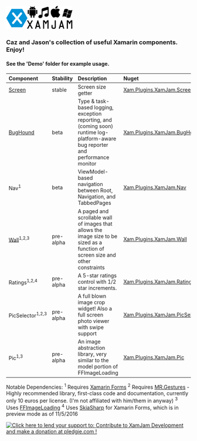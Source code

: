 ![](xamJam.png) 
### Caz and Jason's collection of useful Xamarin components. Enjoy! 
#### See the 'Demo' folder for example usage.

| Component | Stability	| Description | Nuget |
| :--- | :--- | :--- | :--- |
| [Screen](XamJam.Screen) | stable | Screen size getter | [Xam.Plugins.XamJam.Screen](https://www.nuget.org/packages/Xam.Plugins.XamJam.Screen)
| [BugHound](XamJam.BugHound) | beta | Type & task-based logging,  exception reporting, and (coming soon) runtime log-platform-aware bug reporter and performance monitor | [Xam.Plugins.XamJam.BugHound](https://www.nuget.org/packages/Xam.Plugins.XamJam.BugHound)
| Nav<sup>1</sup> | beta | ViewModel-based navigation between Root, Navigation, and TabbedPages | [Xam.Plugins.XamJam.Nav](https://www.nuget.org/packages/Xam.Plugins.XamJam.Nav)
| [Wall](XamJam.Wall)<sup>1,2,3</sup> | pre-alpha | A paged and scrollable wall of images that allows the image size to be sized as a function of screen size and other constraints | [Xam.Plugins.XamJam.Wall](https://www.nuget.org/packages/Xam.Plugins.XamJam.Wall)
| Ratings<sup>1,2,4</sup> | pre-alpha | A 5-star ratings control with 1/2 star increments. | [Xam.Plugins.XamJam.Ratings](https://www.nuget.org/packages/Xam.Plugins.XamJam.Ratings/)
| PicSelector<sup>1,2,3</sup> | pre-alpha | A full blown image crop widget! Also a full screen photo viewer with swipe support | [Xam.Plugins.XamJam.PicSelector](https://www.nuget.org/packages/Xam.Plugins.XamJam.PicSelector/)
| Pic<sup>1,3</sup> | pre-alpha | An image abstraction library, very similar to the model portion of FFImageLoading | [Xam.Plugins.XamJam.Pic](https://www.nuget.org/packages/Xam.Plugins.XamJam.Pic/)

Notable Dependencies:
<sup>1</sup> Requires [Xamarin Forms](https://www.nuget.org/packages/Xamarin.Forms/)
<sup>2</sup> Requires [MR.Gestures](http://www.mrgestures.com) - Highly recommended library, first-class code and documentation, currently only 10 euros per license. (I'm not affiliated with him/them in anyway)
<sup>3</sup> Uses [FFImageLoading](https://github.com/luberda-molinet/FFImageLoading) 
<sup>4</sup> Uses [SkiaSharp](https://github.com/mono/SkiaSharp) for Xamarin Forms, which is in preview mode as of 11/5/2016

<a href='https://pledgie.com/campaigns/32849'><img alt='Click here to lend your support to: Contribute to XamJam Development and make a donation at pledgie.com !' src='https://pledgie.com/campaigns/32849.png?skin_name=chrome' border='0' ></a>
